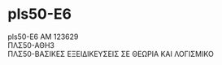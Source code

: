# pls50-E6
pls50-E6
ΑΜ 123629  
ΠΛΣ50-ΑΘΗ3  
ΠΛΣ50-ΒΑΣΙΚΕΣ ΕΞΕΙΔΙΚΕΥΣΕΙΣ ΣΕ ΘΕΩΡΙΑ ΚΑΙ ΛΟΓΙΣΜΙΚΟ    
